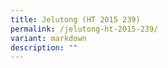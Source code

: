 ```yaml
---
title: Jelutong (HT 2015 239)
permalink: /jelutong-ht-2015-239/
variant: markdown
description: ""
---
```

